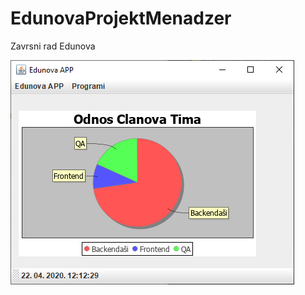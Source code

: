 # EdunovaProjektMenadzer
Zavrsni rad Edunova

![slika](https://github.com/goranmaras/EdunovaProjektMenadzer/blob/master/ZaGitReadMe.PNG)

